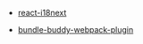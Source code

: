 - [react-i18next](https://github.com/i18next/react-i18next/blob/master/README.md)

- [bundle-buddy-webpack-plugin](https://github.com/TheLarkInn/bundle-buddy-webpack-plugin)